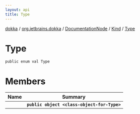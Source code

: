 ```yaml
---
layout: api
title: Type
---
```

[dokka](../../../../index.html) / [org.jetbrains.dokka](../../../index.html) / [DocumentationNode](../../index.html) / [Kind](../index.html) / [Type](index.html)


# Type


```
public enum val Type
```

# Members

| Name | Summary |
|------|---------|
|[<class-object-for-Type>](_class-object-for-Type_.html)|**`public object <class-object-for-Type>`**|
